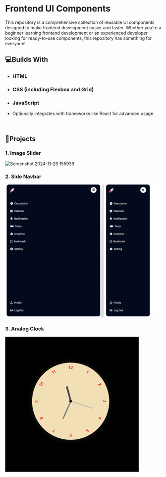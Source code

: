 #  Frontend UI Components

This repository is a comprehensive collection of reusable UI components designed to make frontend development easier and faster. Whether you're a beginner learning frontend development or an experienced developer looking for ready-to-use components, this repository has something for everyone!


## 💻Builds With
- ### HTML
- ### CSS (including Flexbox and Grid)
- ### JavaScript
- Optionally integrates with frameworks like React for advanced usage.

<br>

## 🚀Projects

### 1. Image Slider

![Screenshot 2024-11-29 155939](https://github.com/user-attachments/assets/c05997cd-0cf9-4cea-9ed6-70417efa8e68)

### 2. Side Navbar

<img src="./assets/Screenshot 2024-11-29 203137.png" >

### 3. Analog Clock

<img src="./assets/Screenshot 2024-12-05 233426.png">